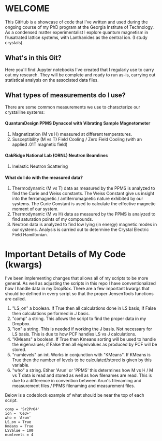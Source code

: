 # WELCOME
This GitHub is a showcase of code that I've written and used during the ongoing course of my PhD program at the Georgia Institute of Technology.
As a condensed matter experimentalist I explore quantum magnetism in frusatrated lattice systems, with Lanthanides as the central ion. (I study crystals).

## What's in this Git?
Here you'll find Jupyter notebooks I've created that I regularly use to carry out my research. They will be complete and ready to run as-is, carrying out statistical analysis on the associated data files.

## What types of measurements do I use?
There are some common measurements we use to characterize our crystalline systems:

#### QuantumDesign PPMS Dynacool with Vibrating Sample Magnetometer
1. Magnetization (M vs H) measured at different temperatures.
2. Susceptibility (M vs T) Field Cooling / Zero Field Cooling (with an applied .01T magnetic field)
#### OakRidge National Lab (ORNL) Neutron Beamlines
1. Inelastic Neutron Scattering

#### What do I do with the measured data?
1. Thermodynamic (M vs T) data as measured by the PPMS is analyzed to find the Curie and Weiss constants. The Weiss Constant give us insight into the ferromagnetic / antiferromagnetic nature exhibited by our systems. The Curie Constant is used to calculate the effective magnetic moment of our system.
2. Thermodynamic (M vs H) data as measured by the PPMS is analyzed to find saturation points of my compounds.
3. Neutron data is analyzed to find low lying (in energy) magnetic modes in our systems. Analysis is carried out to determine the Crystal Electric Field Hamiltonian.

# Important Details of My Code (kwargs)
I've been implementing changes that allows all of my scripts to be more general. As well as adjusting the scripts in this repo I have conventionalized how I handle data in my DropBox. There are a few important kwargs that should be defined in every script so that the proper JensenTools functions are called.

1. "LS_on" a boolean. If True then all calculations done in LS basis; if False then calculations performed in J basis.
2. "comp" a string. This allows the script to find the proper data in my Dropbox.
3. "ion" a string. This is needed if working the J basis. Not necessary for LS basis. This is due to how PCF handles LS vs J calculations.
4. "KMeans" a boolean. If True then Kmeans sorting will be used to handle the eigenvalues; if False then all eigenvalues as produced by PCF will be stored.
5. "numlevels" an int. Works in conjunction with "KMeans". If KMeans is True then the number of levels to be calculated/stored is given by this variable.
6. "who" a string. Etiher 'Arun' or 'PPMS' this determines how M vs H / M vs T data is read and stored as well as how filenames are read. This is due to a difference in convention between Arun's filenaming and measurement files / PPMS filenaming and measurement files.

Below is a codeblock example of what should be near the top of each script.
```
comp = 'Sr2PrO4'
ion = 'Ce3+'
who = 'Arun'
LS_on = True
Kmeans = True
LSValue = 100
numlevels = 4
```